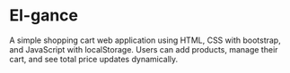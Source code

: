 # El-gance
A simple shopping cart web application using HTML, CSS with bootstrap, and JavaScript with localStorage. Users can add products, manage their cart, and see total price updates dynamically.
